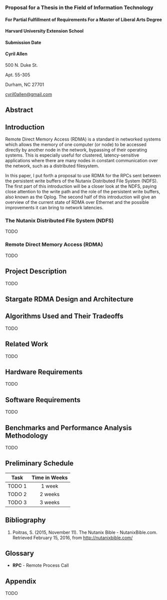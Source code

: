 ### Proposal for a Thesis in the Field of Information Technology
#### For Partial Fulfillment of Requirements For a Master of Liberal Arts Degree

#### Harvard University Extension School
#### Submission Date

#### Cyril Allen
500 N. Duke St.

Apt. 55-305

Durham, NC 27701

[cyril0allen@gmail.com](mailto:cyril0allen@gmail.com)

Abstract
--------

Introduction
------------

Remote Direct Memory Access (RDMA) is a standard in networked systems which
allows the memory of one computer (or node) to be accessed directly by another
node in the network, bypassing of their operating systems. This is especially
useful for clustered, latency-sensitive applications where there are many
nodes in constant communication over the network, such as a distributed
filesystem.

In this paper, I put forth a proposal to use RDMA for the RPCs sent between
the persistent write buffers of the Nutanix Distributed File System (NDFS).
The first part of this introduction will be a closer look at the NDFS, paying
close attention to the write path and the role of the persistent write buffers,
also known as the Oplog. The second half of this introduction will give an
overview of the current state of RDMA over Ethernet and the possible
improvements it can bring to network latencies.

### The Nutanix Distributed File System (NDFS)

TODO

### Remote Direct Memory Access (RDMA)

TODO

Project Description
-------------------

TODO

Stargate RDMA Design and Architecture
-------------------------------------

Algorithms Used and Their Tradeoffs
-----------------------------------

TODO

Related Work
------------

TODO

Hardware Requirements
---------------------

TODO

Software Requirements
---------------------

TODO

Benchmarks and Performance Analysis Methodology
-----------------------------------------------

TODO

Preliminary Schedule
--------------------
| Task          | Time in Weeks |
| ------------- |:-------------:|
| TODO 1        | 1 week        |
| TODO 2        | 2 weeks       |
| TODO 3        | 3 weeks       |

Bibliography
------------

1. Poitras, S. (2015, November 11). The Nutanix Bible - NutanixBible.com.
Retrieved February 15, 2016, from http://nutanixbible.com/

Glossary
--------

* **RPC** - Remote Process Call

Appendix
--------

TODO

[//]: # (Markdown cheatsheet: https://github.com/adam-p/markdown-here/wiki/Markdown-Cheatsheet)

